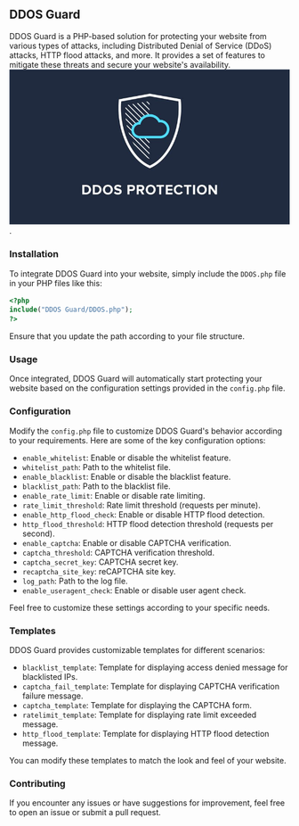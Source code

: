 ## DDOS Guard

DDOS Guard is a PHP-based solution for protecting your website from various types of attacks, including Distributed Denial of Service (DDoS) attacks, HTTP flood attacks, and more. It provides a set of features to mitigate these threats and secure your website's availability.
![DDOS](https://github.com/sharathc213/DDOS_Guard/blob/main/DDOS.jpg).
### Installation

To integrate DDOS Guard into your website, simply include the `DDOS.php` file in your PHP files like this:

```php
<?php
include("DDOS Guard/DDOS.php");
?>
```

Ensure that you update the path according to your file structure.

### Usage

Once integrated, DDOS Guard will automatically start protecting your website based on the configuration settings provided in the `config.php` file.

### Configuration

Modify the `config.php` file to customize DDOS Guard's behavior according to your requirements. Here are some of the key configuration options:

- `enable_whitelist`: Enable or disable the whitelist feature.
- `whitelist_path`: Path to the whitelist file.
- `enable_blacklist`: Enable or disable the blacklist feature.
- `blacklist_path`: Path to the blacklist file.
- `enable_rate_limit`: Enable or disable rate limiting.
- `rate_limit_threshold`: Rate limit threshold (requests per minute).
- `enable_http_flood_check`: Enable or disable HTTP flood detection.
- `http_flood_threshold`: HTTP flood detection threshold (requests per second).
- `enable_captcha`: Enable or disable CAPTCHA verification.
- `captcha_threshold`: CAPTCHA verification threshold.
- `captcha_secret_key`: CAPTCHA secret key.
- `recaptcha_site_key`: reCAPTCHA site key.
- `log_path`: Path to the log file.
- `enable_useragent_check`: Enable or disable user agent check.

Feel free to customize these settings according to your specific needs.

### Templates

DDOS Guard provides customizable templates for different scenarios:

- `blacklist_template`: Template for displaying access denied message for blacklisted IPs.
- `captcha_fail_template`: Template for displaying CAPTCHA verification failure message.
- `captcha_template`: Template for displaying the CAPTCHA form.
- `ratelimit_template`: Template for displaying rate limit exceeded message.
- `http_flood_template`: Template for displaying HTTP flood detection message.

You can modify these templates to match the look and feel of your website.

### Contributing

If you encounter any issues or have suggestions for improvement, feel free to open an issue or submit a pull request.

